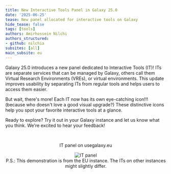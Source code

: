 ```yaml
---
title: New Interactive Tools Panel in Galaxy 25.0
date: '2025-06-25'
tease: New panel allocated for interactive tools on Galaxy
hide_tease: false
tags: [tools]
authors: Amirhossein Nilchi
authors_structured:
- github: nilchia
subsites: [all]
main_subsite: eu
---
```


Galaxy 25.0 introduces a new panel dedicated to Interactive Tools (IT)! ITs are separate services that can be managed by Galaxy, others call them Virtual Research Environments (VREs), or virtual environments.
This update improves usability by separating ITs from regular tools and helps users to access them easier.

But wait, there's more! Each IT now has its own eye-catching icon!!! (because who doesn't love a good visual upgrade?) These distinctive icons help you spot your favorite interactive tools at a glance.

Ready to explore? Try it out in your Galaxy instance and let us know what you think. We're excited to hear your feedback!

<div align="center">

<br/>

IT panel on usegalaxy.eu

<img src="static/it_icon.gif" alt="IT panel"/>

<br/>
</div>

<div align="center">
P.S.: This demonstration is from the EU instance. The ITs on other instances might slightly differ.
</div>

